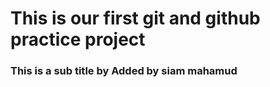 # This is our first git and github practice project
### This is a sub title by Added by siam mahamud
